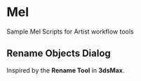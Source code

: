 # Mel
Sample Mel Scripts for Artist workflow tools


## Rename Objects Dialog

Inspired by the **Rename Tool** in **3dsMax**.
